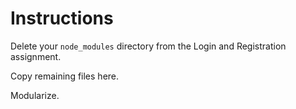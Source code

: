 # Instructions

Delete your `node_modules` directory from the Login and Registration assignment.

Copy remaining files here.

Modularize.
